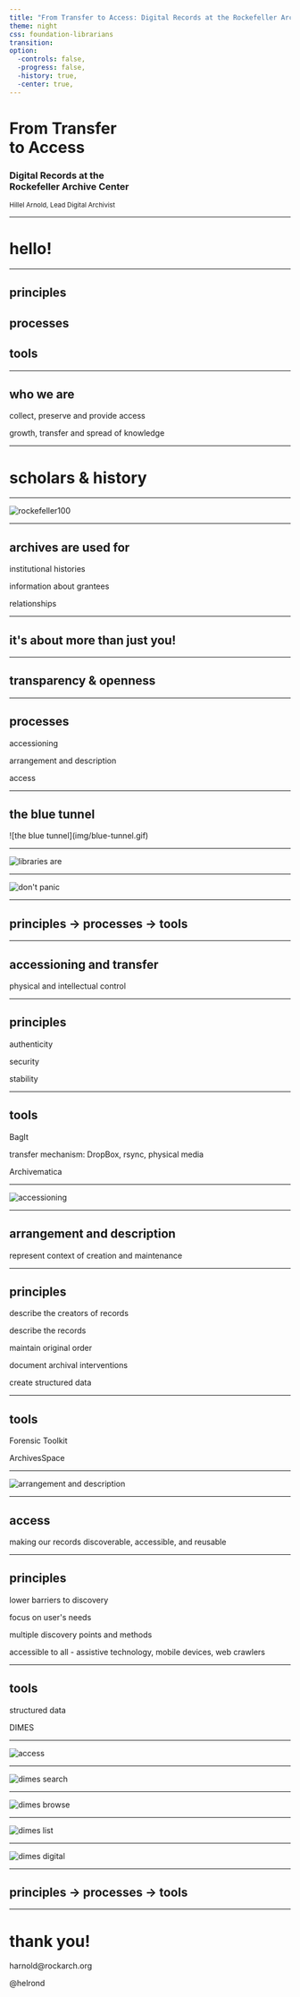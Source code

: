 ```yaml
---
title: "From Transfer to Access: Digital Records at the Rockefeller Archive Center"
theme: night
css: foundation-librarians
transition:
option:
  -controls: false,
  -progress: false,
  -history: true,
  -center: true,
---
```


<h1><span class="principle">From Transfer <br/>to Access</span></h1>
<h3><span class="process">Digital Records at the <br/>Rockefeller Archive Center</span></h3>
<p>
	<small><span class="tool">Hillel Arnold, Lead Digital Archivist</span></small>
</p>

------

<h1><span class="principle">hello! </span></h1>

------

<h2><span class="principle">principles</span></h2>
<h2><span class="process">processes</span></h2>
<h2><span class="tool">tools</span></h2>

------

<h2><span class="principle">who we are</span></h2>
<p class="fragment roll-in">collect, preserve and provide access</p>
<p class="fragment roll-in">growth, transfer and spread of knowledge</p>

------

<h1><span class="principle">scholars</span> <span class="process">&amp;</span> <span class="principle">history</span></h1>

------

![rockefeller100](img/rockefeller100.png)

------

<h2><span class="principle">archives are used for</span></h2>
<p class="fragment roll-in">institutional histories</p>
<p class="fragment roll-in">information about grantees</p>
<p class="fragment roll-in">relationships</p>

------

<h2>it's about <span class="principle">more</span> than just you!</h2>

------

<h2><span class="principle">transparency</span> <span class="process">&amp;</span> <span class="principle">openness</span></h2>

------

<h2><span class="process">processes</span></h2>
<p class="fragment roll-in">accessioning</p>
<p class="fragment roll-in">arrangement and description</p>
<p class="fragment roll-in">access</p>

------

<h2><span class="process">the blue tunnel</span></h2>
![the blue tunnel](img/blue-tunnel.gif)

------

![libraries are](img/libraries-are.png)

------

![don't panic](img/dont-panic.gif)

------

<h2><span class="principle">principles</span> &rarr; <span class="process">processes</span> &rarr; <span class="tool">tools</span></h2>

------

<h2><span class="process">accessioning and transfer</span></h2>
<p>physical and intellectual control</p>

------

<h2><span class="principle">principles</h2>
<p class="fragment roll-in">authenticity</p>
<p class="fragment roll-in">security</p>
<p class="fragment roll-in">stability</p>

------

<h2><span class="tool">tools</span></h2>
<p class="fragment roll-in">BagIt</p>
<p class="fragment roll-in">transfer mechanism: DropBox, rsync, physical media</p>
<p class="fragment roll-in">Archivematica</p>

------

![accessioning](img/accessioning.png)

------

<h2><span class="process">arrangement and description</span></h2>
<p>represent context of creation and maintenance</p>

------

<h2><span class="principle">principles</span></h2>
<p class="fragment roll-in">describe the creators of records</p>
<p class="fragment roll-in">describe the records</p>
<p class="fragment roll-in">maintain original order</p>
<p class="fragment roll-in">document archival interventions</p>
<p class="fragment roll-in">create structured data</p>

------

<h2><span class="tool">tools</span></h2>
<p class="fragment roll-in">Forensic Toolkit</p>
<p class="fragment roll-in">ArchivesSpace</p>

------

![arrangement and description](img/arrangement-and-description.png)

------

<h2><span class="process">access</span></h2>
<p>making our records discoverable, accessible, and reusable</p>

------

<h2><span class="principle">principles</span></h2>
<p class="fragment roll-in">lower barriers to discovery</p>
<p class="fragment roll-in">focus on user's needs</p>
<p class="fragment roll-in">multiple discovery points and methods</p>
<p class="fragment roll-in">accessible to all - assistive technology, mobile devices, web crawlers</p>

------

<h2><span class="tool">tools</span></h2>
<p class="fragment roll-in">structured data</p>
<p class="fragment roll-in">DIMES</p>

------

![access](img/access.png)

------

![dimes search](img/dimes-search.png)

------

![dimes browse](img/dimes-browse.png)

------

![dimes list](img/dimes-list.png)

------

![dimes digital](img/dimes-digital.png)

------

<h2><span class="principle">principles</span> &rarr; <span class="process">processes</span> &rarr; <span class="tool">tools</span></h2>

------

<h1><span class="principle">thank you!</span></h1>
<p>harnold@rockarch.org</p>
<p>@helrond</p>
